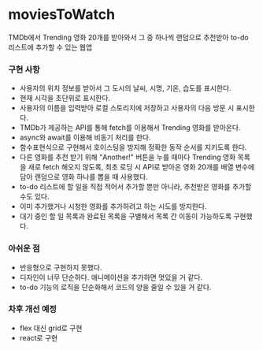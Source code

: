 # moviesToWatch
TMDb에서 Trending 영화 20개를 받아와서 그 중 하나씩 랜덤으로 추천받아 to-do 리스트에 추가할 수 있는 웹앱

### 구현 사항
* 사용자의 위치 정보를 받아서 그 도시의 날씨, 시명, 기온, 습도를 표시한다.
* 현재 시각을 초단위로 표시한다.
* 사용자의 이름을 입력받아 로컬 스토리지에 저장하고 사용자의 다음 방문 시 표시한다.
* TMDb가 제공하는 API를 통해 fetch를 이용해서 Trending 영화를 받아온다.
* async와 await를 이용해 비동기 처리를 한다.
* 함수표현식으로 구현해서 호이스팅을 방지해 정확한 동작 순서를 지키도록 한다.
* 다른 영화를 추천 받기 위해 "Another!" 버튼을 누를 때마다 Trending 영화 목록을 새로 fetch 해오지 않도록, 최초 로딩 시 API로 받아온 영화 20개를 배열 변수에 담아 랜덤으로 영화 하나를 뽑을 때 사용했다.
* to-do 리스트에 할 일을 직접 적어서 추가할 뿐만 아니라, 추천받은 영화를 추가할 수도 있다.
* 이미 추가했거나 시청한 영화를 추가하려고 하는 시도를 방지한다.
* 대기 중인 할 일 목록과 완료된 목록을 구별해서 목록 간 이동이 가능하도록 구현했다.

### 아쉬운 점
* 반응형으로 구현하지 못했다.
* 디자인이 너무 단순하다. 애니메이션을 추가하면 멋있을 거 같다.
* to-do 기능의 로직을 단순화해서 코드의 양을 줄일 수 있을 거 같다.

### 차후 개선 예정
* flex 대신 grid로 구현
* react로 구현

